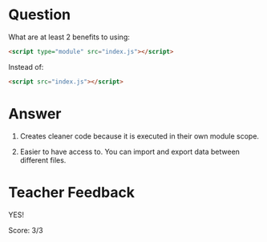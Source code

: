 # Question

What are at least 2 benefits to using:

```html
<script type="module" src="index.js"></script>
```

Instead of:

```html
<script src="index.js"></script>
```

# Answer
1. Creates cleaner code because it is executed in their own module scope.

2. Easier to have access to. You can import and export data between different files.


# Teacher Feedback

YES! 

Score: 3/3